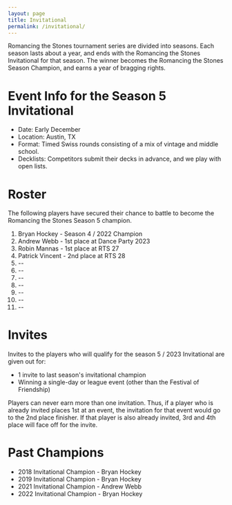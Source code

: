 ```yaml
---
layout: page
title: Invitational
permalink: /invitational/
---
```


Romancing the Stones tournament series are divided into seasons. Each season lasts about
a year, and ends with the Romancing the Stones Invitational for that season. The winner
becomes the Romancing the Stones Season Champion, and earns a year of bragging rights.

# Event Info for the Season 5 Invitational

* Date: Early December
* Location: Austin, TX
* Format: Timed Swiss rounds consisting of a mix of vintage and middle school.
* Decklists: Competitors submit their decks in advance, and we play with open lists.

# Roster

The following players have secured their chance to battle to become the Romancing the
Stones Season 5 champion.

1. Bryan Hockey - Season 4 / 2022 Champion
1. Andrew Webb - 1st place at Dance Party 2023
2. Robin Mannas - 1st place at RTS 27
3. Patrick Vincent - 2nd place at RTS 28
4. --
4. --
4. --
4. --
4. --
4. --
4. --

# Invites

Invites to the players who will qualify for the season 5 / 2023 Invitational
are given out for:

* 1 invite to last season's invitational champion
* Winning a single-day or league event (other than the Festival of Friendship)

Players can never earn more than one invitation. Thus, if a player who is already
invited places 1st at an event, the invitation for that event would go to the 2nd place
finisher. If that player is also already invited, 3rd and 4th place will face off for
the invite.

# Past Champions

* 2018 Invitational Champion - Bryan Hockey
* 2019 Invitational Champion - Bryan Hockey
* 2021 Invitational Champion - Andrew Webb
* 2022 Invitational Champion - Bryan Hockey
